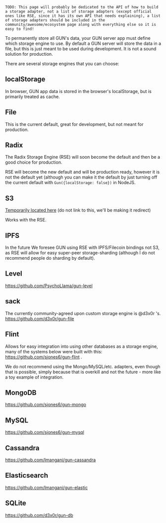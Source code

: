`TODO: This page will probably be dedicated to the API of how to build a storage adapter, not a list of storage adapters (except official ones like RSE, since it has its own API that needs explaining), a list of storage adapters should be included in the community/awesome/ecosystem page along with everything else so it is easy to find!` 

To permanently store all GUN's data, your GUN server app must define which storage engine to use. By default a GUN server will store the data in a file, but this is just meant to be used during development. It is not a sound solution for production.

There are several storage engines that you can choose:

## localStorage

In browser, GUN app data is stored in the browser's localStorage, but is primarily treated as cache.

## File

This is the current default, great for development, but not meant for production.

## Radix

The Radix Storage Engine (RSE) will soon become the default and then be a good choice for production.

RSE will become the new default and will be production ready, however it is not the default yet (although you can make it the default by just turning off the current default with `Gun({localStorage: false})` in NodeJS.

## S3

[Temporarily located here](Using-Amazon-S3-for-Storage) (do not link to this, we'll be making it redirect)

Works with the RSE.

## IPFS

In the future We foresee GUN using RSE with IPFS/Filecoin bindings not S3, as RSE will allow for easy super-peer storage-sharding (although I do not recommend people do sharding by default).

## Level

https://github.com/PsychoLlama/gun-level

## sack

The currently community-agreed upon custom storage engine is @d3x0r 's. https://github.com/d3x0r/gun-file

## Flint

Allows for easy integration into using other databases as a storage engine, many of the systems below were built with this: https://github.com/sjones6/gun-flint .

We do not recommend using the Mongo/MySQL/etc. adapters, even though that is possible, simply because that is overkill and not the future - more like a toy example of integration.

## MongoDB

https://github.com/sjones6/gun-mongo

## MySQL

https://github.com/sjones6/gun-mysql

## Cassandra

https://github.com/lmangani/gun-cassandra

## Elasticsearch

https://github.com/lmangani/gun-elastic

## SQLite

https://github.com/d3x0r/gun-db
